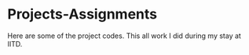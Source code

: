 # Projects-Assignments
Here are some of the project codes. This all work I did during my stay at IITD.
